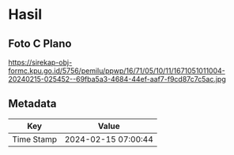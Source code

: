 # Hasil

## Foto C Plano

https://sirekap-obj-formc.kpu.go.id/5756/pemilu/ppwp/16/71/05/10/11/1671051011004-20240215-025452--69fba5a3-4684-44ef-aaf7-f9cd87c7c5ac.jpg


## Metadata

| Key        | Value               |
| ---------- | ------------------- |
| Time Stamp | 2024-02-15 07:00:44 |




